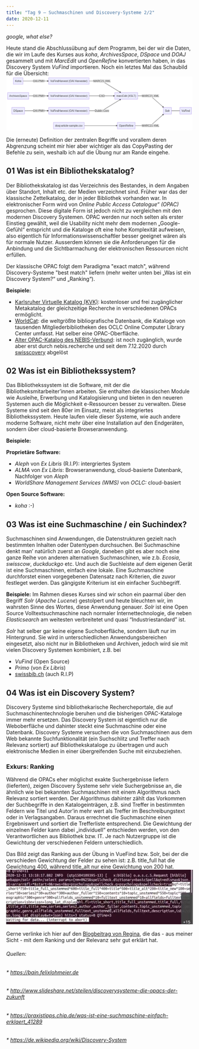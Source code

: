 ```yaml
---
title: "Tag 9 – Suchmaschinen und Discovery-Systeme 2/2"
date: 2020-12-11
---
```


*google, what else?*

Heute stand die Abschlussübung auf dem Programm, bei der wir die Daten, die wir im Laufe des Kurses aus *koha*, *ArchivesSpace*, *DSpace* und *DOAJ* gesammelt und mit *MarcEdit* und *OpenRefine* konvertierten haben, in das Discovery System *VuFind* importieren. Noch ein letztes Mal das Schaubild für die Übersicht:
![](https://raw.githubusercontent.com/alexmuster/lerntageblog/master/bilder/schaubild_last.png)

Die (erneute) Definition der zentralen Begriffe und vorallem deren Abgrenzung scheint mir hier aber wichtiger als das CopyPasting der Befehle zu sein, weshalb ich auf die Übung nur am Rande eingehe. 


## 01 Was ist ein Bibliothekskatalog?
Der Bibliothekskatalog ist das Verzeichnis des Bestandes, in dem Angaben über Standort, Inhalt etc. der Medien verzeichnet sind. Früher war das der klassische Zettelkatalog, der in jeder Bibliothek vorhanden war. In elektronischer Form wird von *Online Public Access Catalogue“ (OPAC)* gesprochen.  Diese digitale Form ist jedoch nicht zu vergleichen mit den modernen Discovery Systemen. OPAC werden nur noch selten als erster Einstieg gewählt, weil die Usability nicht mehr dem modernen „Google-Gefühl“ entspricht und die Kataloge oft eine hohe Komplexität aufweisen, also eigentlich für Informationswissenschaftler besser geeignet wären als für normale Nutzer. Ausserdem können sie die Anforderungen für die Anbindung und die Sichtbarmachung der elektronischen Ressourcen nicht erfüllen. 

Der klassische OPAC folgt dem Paradigma "exact match", während Discovery-Systeme "best match" liefern (mehr weiter unten bei „Was ist ein Discovery System?“ und „Ranking“).

**Beispiele:** 
- [Karlsruher Virtuelle Katalog (KVK)](http://kvk.bibliothek.kit.edu/?digitalOnly=0&embedFulltitle=0&newTab=0): kostenloser und frei zugänglicher Metakatalog der gleichzeitige Recherche in verschiedenen OPACs ermöglicht.
- [WorldCat](https://www.worldcat.org): die weltgrößte bibliografische Datenbank, die Kataloge von tausenden Mitgliederbibliotheken des OCLC Online Computer Library Center umfasst. Hat selber eine OPAC-Oberfläche.
- [Alter OPAC-Katalog des NEBIS-Verbund](https://opac.nebis.ch/F?local_base=nebis&con_lng=GER&func=file&file_name=find-b): ist noch zugänglich, wurde aber erst durch nebis.recherche und seit dem 7.12.2020 durch [swisscovery](https://swisscovery.slsp.ch/discovery/search?vid=41SLSP_NETWORK:VU1_UNION) abgelöst



## 02 Was ist ein Bibliothekssystem?
Das Bibliothekssystem ist die Software, mit der die Bibliotheksmitarbeiter’innen arbeiten. Sie enthalten die klassischen Module wie Ausleihe, Erwerbung und Katalogisierung und bieten in den neueren Systemen auch die Möglichkeit e-Ressourcen besser zu verwalten. Diese Systeme sind seit den 80er im Einsatz, meist als integriertes Bibliothekssystem. Heute laufen viele dieser Systeme, wie auch andere moderne Software, nicht mehr über eine Installation auf den Endgeräten, sondern über cloud-basierte Browseranwendung. 

**Beispiele:** 

**Proprietäre Software:**
- *Aleph* von *Ex Libris*  (R.I.P): intergriertes System
- *ALMA* von *Ex Libris*: Browseranwendung, cloud-basierte Datenbank, Nachfolger von *Aleph*
- *WorldShare Management Services (WMS)* von *OCLC:* cloud-basiert

**Open Source Software:**
- *koha* :-)



## 03 Was ist eine Suchmaschine / ein Suchindex?
Suchmaschinen sind Anwendungen, die Datenstrukturen gezielt nach bestimmten Inhalten oder Datentypen durchsuchen. Bei Suchmaschine denkt man’ natürlich zuerst an *Google*, daneben gibt es aber noch eine ganze Reihe von anderen alternativen Suchmaschinen, wie z.b. *Ecosia*, *swisscow*, *duckduckgo* etc. Und auch die Suchleiste auf dem eigenen Gerät ist eine Suchmaschinen, einfach eine lokale. Eine Suchmaschine durchforstet einen vorgegebenen Datensatz nach Kriterien, die zuvor festleget werden. Das gängigste Kriterium ist ein einfacher Suchbegriff.

**Beispiele:** 
Im Rahmen dieses Kurses sind wir schon ein paarmal über den Begriff *Solr* (*Apache Lucene*) gestolpert und heute bleuchten wir, im wahrsten Sinne des Wortes, diese Anwendung genauer. *Solr* ist eine Open Source Volltextsuchmaschine nach normaler Internettechnologie, die neben *Elasticsearch* am weitesten verbreitetet und quasi “Industriestandard” ist.

*Solr* hat selber gar keine eigene Suchoberfläche, sondern läuft nur im Hintergrund. Sie wird in unterschiedlichen Anwendungsbereichen eingesetzt, also nicht nur in  Bibliotheken und Archiven, jedoch wird sie mit vielen Discovery Systemen kombiniert, z.B. bei
- *VuFind* (Open Source)
- *Primo* (von *Ex Libris*)
- [swissbib.ch](https://www.swissbib.ch/) (auch R.I.P)



## 04 Was ist ein Discovery System?
Discovery Systeme sind bibliothekarische Rechercheportale, die auf Suchmaschinentechnologie beruhen und die bisherigen OPAC-Kataloge immer mehr ersetzen. Das Discovery System ist eigentlich nur die Weboberfläche und dahinter steckt eine Suchmaschine oder eine Datenbank.  Discovery Systeme versuchen die von Suchmaschinen aus dem Web bekannte Suchfunktionalität (ein Suchschlitz und Treffer nach Relevanz sortiert) auf Bibliothekskataloge zu übertragen und auch elektronische Medien in einer übergreifenden Suche mit einzubeziehen.

### Exkurs: Ranking
Während die OPACs eher möglichst exakte Suchergebnisse liefern (lieferten), zeigen Discovery Systeme sehr viele Suchergebnisse an, die ähnlich wie bei bekannten Suchmaschinen mit einem Algorithmus nach Relevanz sortiert werden. Der Algorithmus dahinter zählt das Vorkommen der Suchbegriffe in den Katalogeinträgen, z.B. sind Treffer in bestimmten Feldern wie Titel und Autor’in mehr wert als Treffer im Beschreibungstext oder in Verlagsangaben. Daraus errechnet die Suchmaschine einen Ergebniswert und sortiert die Trefferliste entsprechend. Die Gewichtung der einzelnen Felder kann dabei „individuell“ entschieden werden, von den Verantwortlichen aus Bibliothek bzw. IT. Je nach Nutzergruppe ist die Gewichtung der verschiedenen Feldern unterschiedlich.

Das Bild zeigt das Ranking aus der Übung in VueFind bzw. Solr, bei der die verschieden Gewichtung der Felder zu sehen ist: 
z.B. title_full hat die Gewichtung 400, während title_alt nur eine Gewichtung von 200 hat.
![](https://raw.githubusercontent.com/alexmuster/lerntageblog/master/bilder/ranking.png)

Gerne verlinke ich hier auf den [Blogbeitrag von Regina](https://gins-ctrl.github.io/Lerntagebuch_HS20/2020/12/11/9-Suchmaschinen-und-Discovery-Systeme.html), die das - aus meiner Sicht - mit dem Ranking und der Relevanz sehr gut erklärt hat.




###### Quellen:
###### * https://bain.felixlohmeier.de
###### * http://www.slideshare.net/steilen/discoverysysteme-die-opacs-der-zukunft
###### * https://praxistipps.chip.de/was-ist-eine-suchmaschine-einfach-erklaert_41289
###### * https://de.wikipedia.org/wiki/Discovery-System


